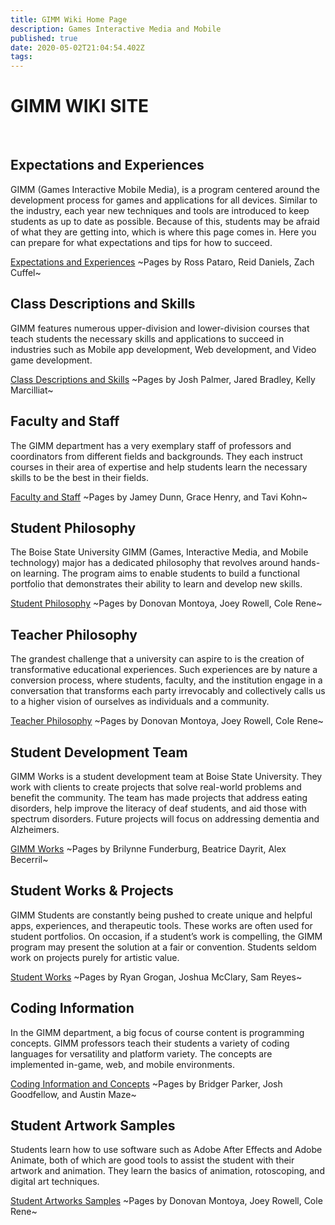 ```yaml
---
title: GIMM Wiki Home Page
description: Games Interactive Media and Mobile
published: true
date: 2020-05-02T21:04:54.402Z
tags: 
---
```


# GIMM WIKI SITE 
<br />
  
  
  
    
## Expectations and Experiences
GIMM (Games Interactive Mobile Media), is a program centered around the development process for games and applications for all devices. Similar to the industry, each year new techniques and tools are introduced to keep students as up to date as possible. Because of this, students may be afraid of what they are getting into, which is where this page comes in. Here you can prepare for what expectations and tips for how to succeed.

[Expectations and Experiences](/experiencesandexpectations)
~Pages by Ross Pataro, Reid Daniels, Zach Cuffel~


## Class Descriptions and Skills
GIMM features numerous upper-division and lower-division courses that teach students the necessary skills and applications to succeed in industries such as Mobile app development, Web development, and Video game development.

[Class Descriptions and Skills](/Class-Descriptions-and-Skills)
~Pages by Josh Palmer, Jared Bradley, Kelly Marcilliat~


## Faculty and Staff
The GIMM department has a very exemplary staff of professors and coordinators from different fields and backgrounds. They each instruct courses in their area of expertise and help students learn the necessary skills to be the best in their fields. 

[Faculty and Staff](/faculty)
~Pages by Jamey Dunn, Grace Henry, and Tavi Kohn~

## Student Philosophy
The Boise State University GIMM (Games, Interactive Media, and Mobile technology) major has a dedicated philosophy that revolves around hands-on learning. The program aims to enable students to build a functional portfolio that demonstrates their ability to learn and develop new skills.

[Student Philosophy](/Student-Philosophy)
~Pages by Donovan Montoya, Joey Rowell, Cole Rene~

## Teacher Philosophy
The grandest challenge that a university can aspire to is the creation of transformative educational experiences.  Such experiences are by nature a conversion process, where students, faculty, and the institution engage in a conversation that transforms each party irrevocably and collectively calls us to a higher vision of ourselves as individuals and a community. 

[Teacher Philosophy](/Teacher-Philosophy)
~Pages by Donovan Montoya, Joey Rowell, Cole Rene~

## Student Development Team
GIMM Works is a student development team at Boise State University. They work with clients to create projects that solve real-world problems and benefit the community. The team has made projects that address eating disorders, help improve the literacy of deaf students, and aid those with spectrum disorders. Future projects will focus on addressing dementia and Alzheimers.

[GIMM Works](/GIMMWorks)
~Pages by Brilynne Funderburg, Beatrice Dayrit, Alex Becerril~



## Student Works & Projects
GIMM Students are constantly being pushed to create unique and helpful apps, experiences, and therapeutic tools. These works are often used for student portfolios. On occasion, if a student’s work is compelling, the GIMM program may present the solution at a fair or convention. Students seldom work on projects purely for artistic value. 

[Student Works](/Student-Works)
~Pages by Ryan Grogan, Joshua McClary, Sam Reyes~

## Coding Information
In the GIMM department, a big focus of course content is programming concepts. GIMM professors teach their students a variety of coding languages for versatility and platform variety. The concepts are implemented in-game, web, and mobile environments.

[Coding Information and Concepts](/coding-info)
~Pages by Bridger Parker, Josh Goodfellow, and Austin Maze~


## Student Artwork Samples
Students learn how to use software such as Adobe After Effects and Adobe Animate, both of which are good tools to assist the student with their artwork and animation. They learn the basics of animation, rotoscoping, and digital art techniques.

[Student Artworks Samples](/Student-Artworks-Samples)
~Pages by Donovan Montoya, Joey Rowell, Cole Rene~